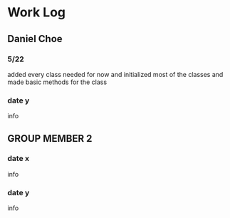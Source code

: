 # Work Log

## Daniel Choe

### 5/22

added every class needed for now and initialized most of the classes and made basic methods for the class

### date y

info


## GROUP MEMBER 2

### date x

info

### date y

info
